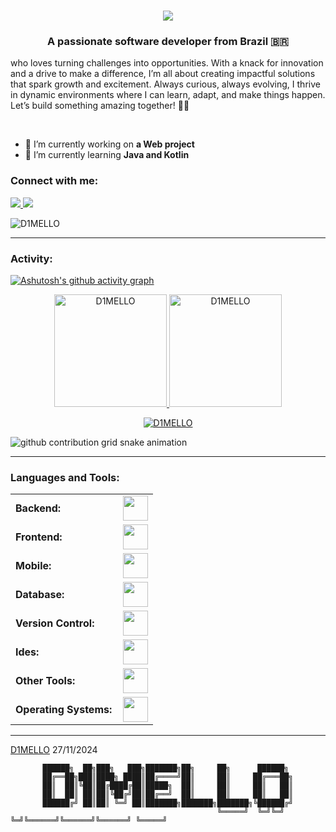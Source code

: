 <h1 align="center">
    <img src="https://readme-typing-svg.herokuapp.com/?font=Righteous&size=35&center=true&vCenter=true&color=845ec2&width=500&height=70&duration=4000&lines=Hello+World!+🌎;+I'm+Sérgio+de+Melo!;+But+you+can+call+me:;+D1MELLO!;" />
</h1>


<h3 align="center">A passionate software developer from Brazil 🇧🇷</h3>

 who loves turning challenges into opportunities. With a knack for innovation and a drive to make a difference, I’m all about creating impactful solutions that spark growth and excitement. Always curious, always evolving, I thrive in dynamic environments where I can learn, adapt, and make things happen. Let’s build something amazing together! 🚀✨

<br/>

  - 🔭 I’m currently working on **a Web project**
  - 🌱 I’m currently learning **Java and Kotlin**

<h3 align="left">Connect with me:</h3>
<p align="left">
<a href="mailto:sergio.dimello22@gmail.com">
    <img src="https://img.shields.io/badge/Gmail-333333?style=for-the-badge&logo=gmail&logoColor=red" />
  </a>
  <a href="https://linkedin.com/in/srdimello" target="_blank">
    <img src="https://img.shields.io/badge/LinkedIn-0077B5?style=for-the-badge&logo=linkedin&logoColor=white" target="_blank" />
  </a>
</p>

<p align="left"> <img src="https://komarev.com/ghpvc/?username=D1MELLO&label=Profile%20views&color=0e75b6&style=flat" alt="D1MELLO" /> </p>

------
<h3 align="left">Activity:</h3>

[![Ashutosh's github activity graph](https://github-readme-activity-graph.vercel.app/graph?username=D1MELLO&bg_color=100f0f&color=4c5e9e&line=4c569e&point=403e41&area=true&hide_border=true)](https://github.com/ashutosh00710/github-readme-activity-graph)

<div align="center">
  <a href="https://github.com/D1MELLO">
    <img height="180em" src="https://github-readme-stats.vercel.app/api/top-langs?username=D1MELLO&show_icons=true&locale=en&layout=compact&theme=tokyonight" alt="D1MELLO"/>
    <img height="180em" src="https://github-readme-stats.vercel.app/api?username=D1MELLO&show_icons=true&locale=en&layout=compact&theme=tokyonight" alt="D1MELLO"/>
  </a>
</div>
<p align="center">
  <a href="https://github.com/D1MELLO">
    <img src="https://github-readme-streak-stats.herokuapp.com/?user=D1MELLO&&theme=tokyonight" alt="D1MELLO" />
  </a>
</p>

<picture align="center">
  <source media="(prefers-color-scheme: dark)" srcset="https://raw.githubusercontent.com/D1MELLO/D1MELLO/output/github-contribution-grid-snake-dark.svg">
  <source media="(prefers-color-scheme: light)" srcset="https://raw.githubusercontent.com/D1MELLO/D1MELLO/output/github-contribution-grid-snake-dark.svg">
  <img align="center" alt="github contribution grid snake animation" src="https://raw.githubusercontent.com/D1MELLO/D1MELLO/output/github-contribution-grid-snake.svg">
</picture>

 ------
<h3 align="left">Languages and Tools:</h3>
<table>
    <tr>
        <td style="font-weight: bold; padding-right: 10px; vertical-align: center; border: none;">Backend:</td>
        <td><img height="40" src="https://skillicons.dev/icons?i=java,kotlin,python,spring,maven"/></td>
    </tr>
    <tr>
        <td style="font-weight: bold; padding-right: 10px; vertical-align: center;">Frontend:</td>
        <td><img height="40" src="https://skillicons.dev/icons?i=bootstrap,html,css,js,figma"/></td>
    </tr>
    <tr>
        <td style="font-weight: bold; padding-right: 10px; vertical-align: center; border: none;">Mobile:</td>
        <td><img height="40" src="https://skillicons.dev/icons?i=kotlin"/></td>
    </tr>
    <tr>
        <td style="font-weight: bold; padding-right: 10px; vertical-align: center; border: none;">Database:</td>
        <td><img height="40" src="https://skillicons.dev/icons?i=mysql,mongodb"/></td>
    </tr>
<!--     <tr>
        <td style="font-weight: bold; padding-right: 10px; vertical-align: center; border: none;">DevOps:</td>
        <td><img height="40" src="https://skillicons.dev/icons?i=docker,kubernetes,gcp,terraform,jenkins,githubactions,gitlarun"/></td>
    </tr> -->
<!--     <tr>
        <td style="font-weight: bold; padding-right: 10px; vertical-align: center; border: none;">Automated test:</td>
        <td><img height="40" src="https://skillicons.dev/icons?i=selenium,jest,pytest,phpunit"/></td>
    </tr> -->
    <tr>
        <td style="font-weight: bold; padding-right: 10px; vertical-align: center; border: none;">Version Control:</td>
        <td><img height="40" src="https://skillicons.dev/icons?i=git,github"/></td>
    </tr>
    <tr>
        <td style="font-weight: bold; padding-right: 10px; vertical-align: center; border: none;">Ides:</td>
        <td><img height="40" src="https://skillicons.dev/icons?i=vscode,idea"/></td>
    </tr>
    <tr>
        <td style="font-weight: bold; padding-right: 10px; vertical-align: center; border: none;">Other Tools:</td>
        <td><img height="40" src="https://skillicons.dev/icons?i=bash"/></td>
    </tr>
    <tr>
        <td style="font-weight: bold; padding-right: 10px; vertical-align: center; border: none;">Operating Systems:</td>
        <td><img height="40" src="https://skillicons.dev/icons?i=windows,ubuntu,mint,linux"/></td>
    </tr>
</table>

------

[D1MELLO](https://github.com/D1MELLO)
27/11/2024

<div align="center">
    
```
██████╗  ██╗███╗   ███╗███████╗██╗     ██╗      ██████╗ 
██╔══██╗███║████╗ ████║██╔════╝██║     ██║     ██╔═══██╗
██║  ██║╚██║██╔████╔██║█████╗  ██║     ██║     ██║   ██║
██║  ██║ ██║██║╚██╔╝██║██╔══╝  ██║     ██║     ██║   ██║
██████╔╝ ██║██║ ╚═╝ ██║███████╗███████╗███████╗╚██████╔╝
                                     ╚═════╝  ╚═╝╚═╝     ╚═╝╚══════╝╚══════╝╚══════╝ ╚═════╝                                       
```

</div>







